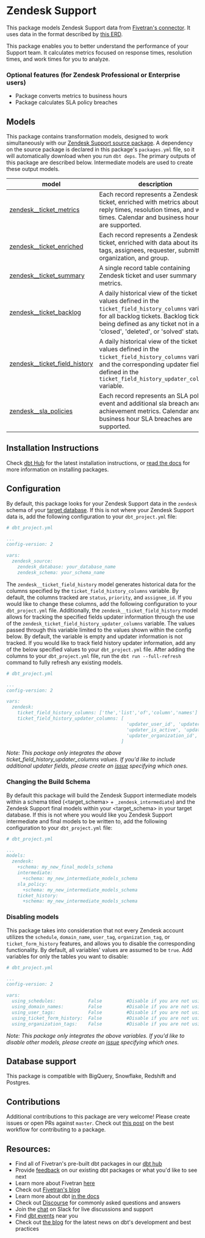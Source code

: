 # Zendesk Support

This package models Zendesk Support data from [Fivetran's connector](https://fivetran.com/docs/applications/zendesk). It uses data in the format described by [this ERD](https://fivetran.com/docs/applications/zendesk#schemainformation).

This package enables you to better understand the performance of your Support team. It calculates metrics focused on response times, resolution times, and work times for you to analyze. 

### Optional features (for Zendesk Professional or Enterprise users)
- Package converts metrics to business hours
- Package calculates SLA policy breaches

## Models

This package contains transformation models, designed to work simultaneously with our [Zendesk Support source package](https://github.com/fivetran/dbt_zendesk_source). A dependency on the source package is declared in this package's `packages.yml` file, so it will automatically download when you run `dbt deps`. The primary outputs of this package are described below. Intermediate models are used to create these output models.

| **model**                    | **description**                                                                                                                                                 |
| ---------------------------- | --------------------------------------------------------------------------------------------------------------------------------------------------------------- |
| [zendesk__ticket_metrics](https://github.com/fivetran/dbt_zendesk/blob/master/models/zendesk__ticket_metrics.sql)       | Each record represents a Zendesk ticket, enriched with metrics about reply times, resolution times, and work times.  Calendar and business hours are supported.  |
| [zendesk__ticket_enriched](https://github.com/fivetran/dbt_zendesk/blob/master/models/zendesk__ticket_enriched.sql)      | Each record represents a Zendesk ticket, enriched with data about its tags, assignees, requester, submitter, organization, and group.                           |
| [zendesk__ticket_summary](https://github.com/fivetran/dbt_zendesk/blob/master/models/zendesk__ticket_summary.sql)           | A single record table containing Zendesk ticket and user summary metrics.                                                              |
| [zendesk__ticket_backlog](https://github.com/fivetran/dbt_zendesk/blob/master/models/zendesk__ticket_backlog.sql)           | A daily historical view of the ticket field values defined in the `ticket_field_history_columns` variable for all backlog tickets. Backlog tickets being defined as any ticket not in a 'closed', 'deleted', or 'solved' status.                                                             |
| [zendesk__ticket_field_history](https://github.com/fivetran/dbt_zendesk/blob/master/models/zendesk__ticket_field_history.sql) | A daily historical view of the ticket field values defined in the `ticket_field_history_columns` variable and the corresponding updater fields defined in the `ticket_field_history_updater_columns` variable.                                                        |
| [zendesk__sla_policies](https://github.com/fivetran/dbt_zendesk/blob/master/models/zendesk__sla_policies.sql)           | Each record represents an SLA policy event and additional sla breach and achievement metrics. Calendar and business hour SLA breaches are supported.                                                              |

## Installation Instructions
Check [dbt Hub](https://hub.getdbt.com/) for the latest installation instructions, or [read the docs](https://docs.getdbt.com/docs/package-management) for more information on installing packages.

## Configuration
By default, this package looks for your Zendesk Support data in the `zendesk` schema of your [target database](https://docs.getdbt.com/docs/running-a-dbt-project/using-the-command-line-interface/configure-your-profile). If this is not where your Zendesk Support data is, add the following configuration to your `dbt_project.yml` file:

```yml
# dbt_project.yml

...
config-version: 2

vars:
  zendesk_source:
    zendesk_database: your_database_name
    zendesk_schema: your_schema_name 
```

The `zendesk__ticket_field_history` model generates historical data for the columns specified by the `ticket_field_history_columns` variable. By default, the columns tracked are `status`, `priority`, and `assignee_id`.  If you would like to change these columns, add the following configuration to your `dbt_project.yml` file. Additionally, the `zendesk__ticket_field_history` model allows for tracking the specified fields updater information through the use of the `zendesk_ticket_field_history_updater_columns` variable. The values passed through this variable limited to the values shown within the config below. By default, the variable is empty and updater information is not tracked. If you would like to track field history updater information, add any of the below specified values to your `dbt_project.yml` file. After adding the columns to your `dbt_project.yml` file, run the `dbt run --full-refresh` command to fully refresh any existing models. 

```yml
# dbt_project.yml

...
config-version: 2

vars:
  zendesk:
    ticket_field_history_columns: ['the','list','of','column','names']
    ticket_field_history_updater_columns: [
                                            'updater_user_id', 'updater_name', 'updater_role', 'updater_email', 'updater_external_id', 'updater_locale', 
                                            'updater_is_active', 'updater_user_tags', 'updater_last_login_at', 'updater_time_zone', 
                                            'updater_organization_id', 'updater_organization_domain_names' , 'updater_organization_organization_tags'
                                          ]
```
*Note: This package only integrates the above ticket_field_history_updater_columns values. If you'd like to include additional updater fields, please create an [issue](https://github.com/fivetran/dbt_zendesk/issues) specifying which ones.*

### Changing the Build Schema
By default this package will build the Zendesk Support intermediate models within a schema titled (<target_schema> + `_zendesk_intermediate`)  and the Zendesk Support final models within your <target_schema> in your target database. If this is not where you would like you Zendesk Support intermediate and final models to be written to, add the following configuration to your `dbt_project.yml` file:

```yml
# dbt_project.yml

...
models:
  zendesk:
    +schema: my_new_final_models_schema
    intermediate:
      +schema: my_new_intermediate_models_schema
    sla_policy:
      +schema: my_new_intermediate_models_schema
    ticket_history:
      +schema: my_new_intermediate_models_schema

```

### Disabling models

This package takes into consideration that not every Zendesk account utilizes the `schedule`, `domain_name`, `user_tag`, `organization_tag`, or `ticket_form_history` features, and allows you to disable the corresponding functionality. By default, all variables' values are assumed to be `true`. Add variables for only the tables you want to disable:

```yml
# dbt_project.yml

...
config-version: 2

vars:
  using_schedules:            False         #Disable if you are not using schedules
  using_domain_names:         False         #Disable if you are not using domain names
  using_user_tags:            False         #Disable if you are not using user tags
  using_ticket_form_history:  False         #Disable if you are not using ticket form history
  using_organization_tags:    False         #Disable if you are not using organization tags
```
*Note: This package only integrates the above variables. If you'd like to disable other models, please create an [issue](https://github.com/fivetran/dbt_zendesk/issues) specifying which ones.*

## Database support
This package is compatible with BigQuery, Snowflake, Redshift and Postgres.

## Contributions

Additional contributions to this package are very welcome! Please create issues
or open PRs against `master`. Check out 
[this post](https://discourse.getdbt.com/t/contributing-to-a-dbt-package/657) 
on the best workflow for contributing to a package.

## Resources:
- Find all of Fivetran's pre-built dbt packages in our [dbt hub](https://hub.getdbt.com/fivetran/)
- Provide [feedback](https://www.surveymonkey.com/r/DQ7K7WW) on our existing dbt packages or what you'd like to see next
- Learn more about Fivetran [here](https://fivetran.com/docs)
- Check out [Fivetran's blog](https://fivetran.com/blog)
- Learn more about dbt [in the docs](https://docs.getdbt.com/docs/introduction)
- Check out [Discourse](https://discourse.getdbt.com/) for commonly asked questions and answers
- Join the [chat](http://slack.getdbt.com/) on Slack for live discussions and support
- Find [dbt events](https://events.getdbt.com) near you
- Check out [the blog](https://blog.getdbt.com/) for the latest news on dbt's development and best practices
